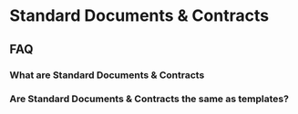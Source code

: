 # Standard Documents & Contracts

## FAQ
### What are Standard Documents & Contracts
### Are Standard Documents & Contracts the same as templates?